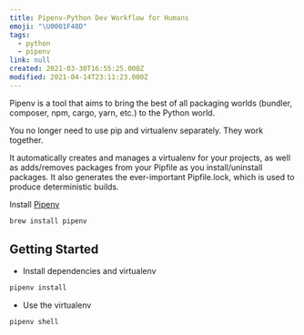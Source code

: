 ```yaml
---
title: Pipenv-Python Dev Workflow for Humans
emoji: "\U0001F40D"
tags:
  - python
  - pipenv
link: null
created: 2021-03-30T16:55:25.000Z
modified: 2021-04-14T23:11:23.000Z
---
```


Pipenv is a tool that aims to bring the best of all packaging worlds (bundler, composer, npm, cargo, yarn, etc.) to the Python world.

You no longer need to use pip and virtualenv separately. They work together.

It automatically creates and manages a virtualenv for your projects, as well as adds/removes packages from your Pipfile as you install/uninstall packages. It also generates the ever-important Pipfile.lock, which is used to produce deterministic builds.

Install [Pipenv](https://pipenv-fork.readthedocs.io/en/latest/install.html)

```sh
brew install pipenv
```

## Getting Started

- Install dependencies and virtualenv

```sh
pipenv install
```

- Use the virtualenv

```sh
pipenv shell
```
